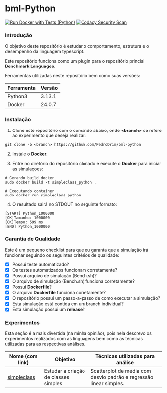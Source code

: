 # bml-Python

[![Run Docker with Tests (Python)](https://github.com/PedroDrim/bml-python/actions/workflows/python.yml/badge.svg?branch=simpleclass)](https://github.com/PedroDrim/bml-python/actions/workflows/python.yml)
[![Codacy Security Scan](https://github.com/PedroDrim/bml-python/actions/workflows/codacy.yml/badge.svg?branch=simpleclass)](https://github.com/PedroDrim/bml-python/actions/workflows/codacy.yml)

### Introdução

O objetivo deste repositório é estudar o comportamento, estrutura e o desempenho da linguagem typescript.

Este repositório funciona como um plugin para o repositório princial **Benchmark Languages**.

Ferramentas utilizadas neste repositório bem como suas versões:

|Ferramenta |Versão  |
|-----------|--------|
|Python3    |3.13.1  |
|Docker     |24.0.7  |

### Instalação

1. Clone este repositório com o comando abaixo, onde **\<branch\>** se refere ao experimento que deseja realizar:

```
git clone -b <branch> https://github.com/PedroDrim/bml-python
```

2. Instale o [**Docker**](https://docs.docker.com/engine/install/).

3. Entre no diretório do repositório clonado e execute o **Docker** para iniciar as simulaçoes:

```
# Gerando build docker
sudo docker build -t simpleclass_python .

# Executando container
sudo docker run simpleclass_python
```

4. O resultado sairá no STDOUT no seguinte formato:

```
[START] Python_1000000
[OK]Tamanho: 1000000
[OK]Tempo: 599 ms
[END] Python_1000000
```

### Garantia de Qualidade

Este é um pequeno checklist para que eu garanta que a simulação irá funcionar seguindo os seguintes critérios de qualidade:

- [x] Possui teste automatizado?
- [x] Os testes automatizados funcionam corretamente?
- [x] Possui arquivo de simulação (Bench.sh)?
- [x] O arquivo de simulação (Bench.sh) funciona corretamente?
- [x] Possui **Dockerfile**?
- [x] O arquivo **Dockerfile** funciona corretamente?
- [x] O repositório possui um passo-a-passo de como executar a simulação?
- [x] Esta simulação está contida em um branch individual?
- [x] Esta simulação possui um **release**?

### Experimentos

Esta seção é a mais divertida (na minha opinião), pois nela descrevo os experimentos realizados com as linguagens bem como as técnicas utilizadas para as respectivas análises.

| Nome (com link) | Objetivo | Técnicas utilizadas para análise |
|-----------------|----------|----------------------------------|
| [simpleclass](https://github.com/PedroDrim/Benchmark-Languages/blob/simpleclass/Documents/simpleclass.md) | Estudar a criação de classes simples | Scatterplot de média com desvio padrão e regressão linear simples.|

